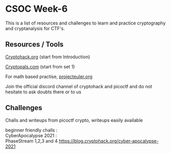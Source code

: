 # CSOC Week-6
This is a list of resources and challenges to learn and practice cryptography and cryptanalysis for CTF's.
## Resources / Tools

[Cryptohack.org](cryptohack.org)  (start from Introduction)

[Cryptopals.com](cryptopals.com) (start from set 1)

For math based practise, [projecteuler.org](projecteuler.org)

Join the official discord channel of cryptohack and picoctf and do not hesitate to ask doubts there or to us

## Challenges

Challs and writeups from picoctf crypto, writeups easily available

beginner friendly challs :\
	CyberApocalypse 2021 :\
		PhaseStream 1,2,3 and 4 
		https://blog.cryptohack.org/cyber-apocalypse-2021
